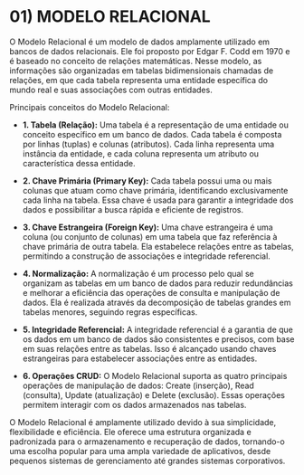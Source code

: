 # 01) MODELO RELACIONAL
O Modelo Relacional é um modelo de dados amplamente utilizado em bancos de dados relacionais. Ele foi proposto por Edgar F. Codd em 1970 e é baseado no conceito de relações matemáticas. Nesse modelo, as informações são organizadas em tabelas bidimensionais chamadas de relações, em que cada tabela representa uma entidade específica do mundo real e suas associações com outras entidades.

Principais conceitos do Modelo Relacional:

* **1. Tabela (Relação):** Uma tabela é a representação de uma entidade ou conceito específico em um banco de dados. Cada tabela é composta por linhas (tuplas) e colunas (atributos). Cada linha representa uma instância da entidade, e cada coluna representa um atributo ou característica dessa entidade.

* **2. Chave Primária (Primary Key):** Cada tabela possui uma ou mais colunas que atuam como chave primária, identificando exclusivamente cada linha na tabela. Essa chave é usada para garantir a integridade dos dados e possibilitar a busca rápida e eficiente de registros.

* **3. Chave Estrangeira (Foreign Key):** Uma chave estrangeira é uma coluna (ou conjunto de colunas) em uma tabela que faz referência à chave primária de outra tabela. Ela estabelece relações entre as tabelas, permitindo a construção de associações e integridade referencial.

* **4. Normalização:** A normalização é um processo pelo qual se organizam as tabelas em um banco de dados para reduzir redundâncias e melhorar a eficiência das operações de consulta e manipulação de dados. Ela é realizada através da decomposição de tabelas grandes em tabelas menores, seguindo regras específicas.

* **5. Integridade Referencial:** A integridade referencial é a garantia de que os dados em um banco de dados são consistentes e precisos, com base em suas relações entre as tabelas. Isso é alcançado usando chaves estrangeiras para estabelecer associações entre as entidades.

* **6. Operações CRUD:** O Modelo Relacional suporta as quatro principais operações de manipulação de dados: Create (inserção), Read (consulta), Update (atualização) e Delete (exclusão). Essas operações permitem interagir com os dados armazenados nas tabelas.

O Modelo Relacional é amplamente utilizado devido à sua simplicidade, flexibilidade e eficiência. Ele oferece uma estrutura organizada e padronizada para o armazenamento e recuperação de dados, tornando-o uma escolha popular para uma ampla variedade de aplicativos, desde pequenos sistemas de gerenciamento até grandes sistemas corporativos.
